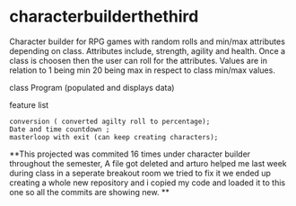# characterbuilderthethird
Character builder for RPG games with random rolls and min/max attributes depending on class. Attributes include, strength, agility and health. Once a class is choosen then the user can roll for the attributes. Values are in relation to 1 being min 20 being max in respect to class min/max values.


class Program (populated and displays data)

feature list

    conversion ( converted agilty roll to percentage);
    Date and time countdown ;
    masterloop with exit (can keep creating characters);

**This projected was commited 16 times under character builder throughout the semester,
A file got deleted and arturo helped me last week during class in a seperate breakout room we tried to fix it we ended up creating a whole new repository and i copied my code and loaded it to this one so all the commits are showing new.  **

